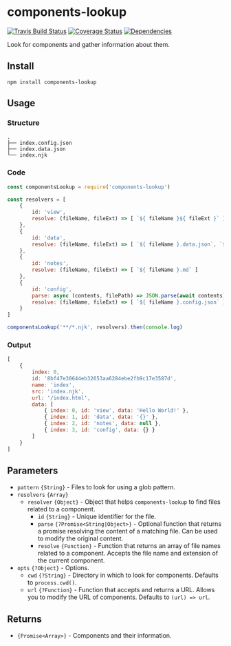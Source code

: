 # components-lookup

[![Travis Build Status](https://travis-ci.org/Malvid/components-lookup.svg?branch=master)](https://travis-ci.org/Malvid/components-lookup) [![Coverage Status](https://coveralls.io/repos/github/Malvid/components-lookup/badge.svg?branch=master)](https://coveralls.io/github/Malvid/components-lookup?branch=master) [![Dependencies](https://david-dm.org/Malvid/components-lookup.svg)](https://david-dm.org/Malvid/components-lookup#info=dependencies)

Look for components and gather information about them.

## Install

```
npm install components-lookup
```

## Usage

### Structure

```
.
├── index.config.json
├── index.data.json
└── index.njk
```

### Code

```js
const componentsLookup = require('components-lookup')

const resolvers = [
	{
		id: 'view',
		resolve: (fileName, fileExt) => [ `${ fileName }${ fileExt }` ]
	},
	{
		id: 'data',
		resolve: (fileName, fileExt) => [ `${ fileName }.data.json`, `${ fileName }.data.js` ]
	},
	{
		id: 'notes',
		resolve: (fileName, fileExt) => [ `${ fileName }.md` ]
	},
	{
		id: 'config',
		parse: async (contents, filePath) => JSON.parse(await contents),
		resolve: (fileName, fileExt) => [ `${ fileName }.config.json` ]
	}
]

componentsLookup('**/*.njk', resolvers).then(console.log)
```

### Output

```js
[
	{
		index: 0,
		id: '8bf47e30644eb32653aa6284ebe2fb9c17e3587d',
		name: 'index',
		src: 'index.njk',
		url: '/index.html',
		data: [
			{ index: 0, id: 'view', data: 'Hello World!' },
			{ index: 1, id: 'data', data: '{}' },
			{ index: 2, id: 'notes', data: null },
			{ index: 3, id: 'config', data: {} }
		]
	}
]
```

## Parameters

- `pattern` `{String}` - Files to look for using a glob pattern.
- `resolvers` `{Array}`
	- `resolver` `{Object}` - Object that helps `components-lookup` to find files related to a component.
		- `id` `{String}` - Unique identifier for the file.
		- `parse` `{?Promise<String|Object>}` - Optional function that returns a promise resolving the content of a matching file. Can be used to modify the original content.
		- `resolve` `{Function}` - Function that returns an array of file names related to a component. Accepts the file name and extension of the current component.
- `opts` `{?Object}` - Options.
	- `cwd` `{?String}` - Directory in which to look for components. Defaults to `process.cwd()`.
	- `url` `{?Function}` - Function that accepts and returns a URL. Allows you to modify the URL of components. Defaults to `(url) => url`.

## Returns

- `{Promise<Array>}` - Components and their information.